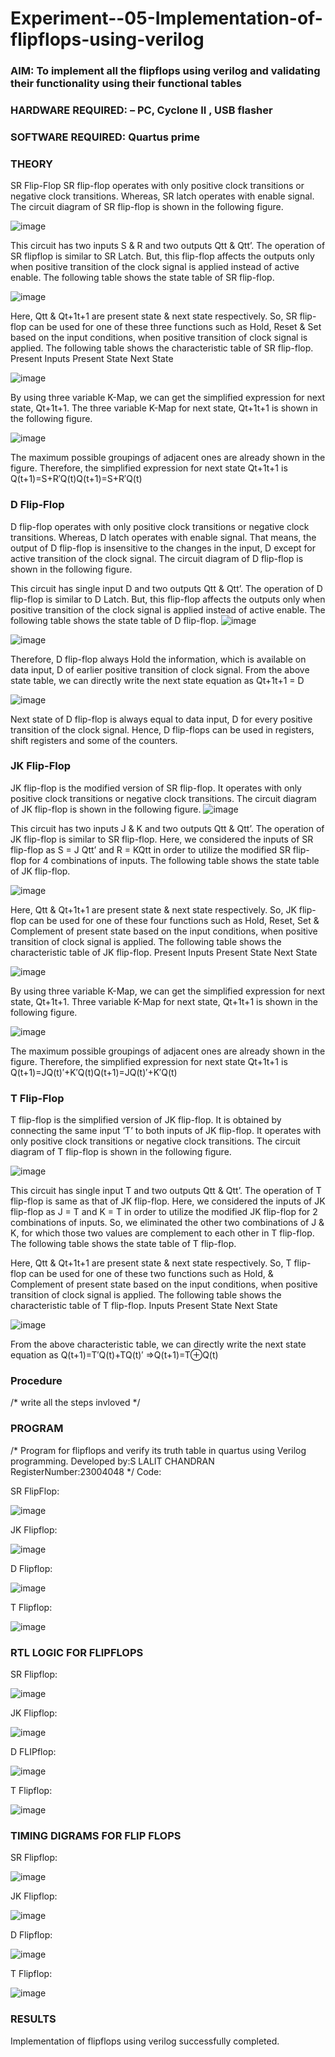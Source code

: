 # Experiment--05-Implementation-of-flipflops-using-verilog
### AIM: To implement all the flipflops using verilog and validating their functionality using their functional tables
### HARDWARE REQUIRED:  – PC, Cyclone II , USB flasher
### SOFTWARE REQUIRED:   Quartus prime
### THEORY 
SR Flip-Flop
SR flip-flop operates with only positive clock transitions or negative clock transitions. Whereas, SR latch operates with enable signal. The circuit diagram of SR flip-flop is shown in the following figure.

![image](https://user-images.githubusercontent.com/36288975/167910294-bb550548-b1dc-4cba-9044-31d9037d476b.png)

 
This circuit has two inputs S & R and two outputs Qtt & Qtt’. The operation of SR flipflop is similar to SR Latch. But, this flip-flop affects the outputs only when positive transition of the clock signal is applied instead of active enable.
The following table shows the state table of SR flip-flop.


![image](https://user-images.githubusercontent.com/36288975/167910648-ced88e69-869c-42e2-9718-a285a3902446.png)


Here, Qtt & Qt+1t+1 are present state & next state respectively. So, SR flip-flop can be used for one of these three functions such as Hold, Reset & Set based on the input conditions, when positive transition of clock signal is applied. The following table shows the characteristic table of SR flip-flop.
Present Inputs	Present State	Next State


![image](https://user-images.githubusercontent.com/36288975/167908180-5fc9d589-1cb5-41f5-b2c8-927e04f5f387.png)

By using three variable K-Map, we can get the simplified expression for next state, Qt+1t+1. The three variable K-Map for next state, Qt+1t+1 is shown in the following figure.

![image](https://user-images.githubusercontent.com/36288975/167908214-25b30a54-db20-4bcb-9385-5f93a1982a09.png)

 
The maximum possible groupings of adjacent ones are already shown in the figure. Therefore, the simplified expression for next state Qt+1t+1 is
Q(t+1)=S+R′Q(t)Q(t+1)=S+R′Q(t)


### D Flip-Flop
D flip-flop operates with only positive clock transitions or negative clock transitions. Whereas, D latch operates with enable signal. That means, the output of D flip-flop is insensitive to the changes in the input, D except for active transition of the clock signal. The circuit diagram of D flip-flop is shown in the following figure.
 
This circuit has single input D and two outputs Qtt & Qtt’. The operation of D flip-flop is similar to D Latch. But, this flip-flop affects the outputs only when positive transition of the clock signal is applied instead of active enable.
The following table shows the state table of D flip-flop.
![image](https://user-images.githubusercontent.com/36288975/167908342-e03f0cbb-5958-43bb-b74a-5e3ec2341675.png)

![image](https://user-images.githubusercontent.com/36288975/167910325-aeef0739-0a54-40e2-bebd-6f5fa0cad10e.png)



Therefore, D flip-flop always Hold the information, which is available on data input, D of earlier positive transition of clock signal. From the above state table, we can directly write the next state equation as
Qt+1t+1 = D



![image](https://user-images.githubusercontent.com/36288975/167908850-d39d07ba-7f9d-490a-b9f2-274e189fd047.png)

Next state of D flip-flop is always equal to data input, D for every positive transition of the clock signal. Hence, D flip-flops can be used in registers, shift registers and some of the counters.


### JK Flip-Flop
JK flip-flop is the modified version of SR flip-flop. It operates with only positive clock transitions or negative clock transitions. The circuit diagram of JK flip-flop is shown in the following figure.
![image](https://user-images.githubusercontent.com/36288975/167910378-d2d984a7-2815-4d17-8c41-ee4bdf59ec24.png) 

 
This circuit has two inputs J & K and two outputs Qtt & Qtt’. The operation of JK flip-flop is similar to SR flip-flop. Here, we considered the inputs of SR flip-flop as S = J Qtt’ and R = KQtt in order to utilize the modified SR flip-flop for 4 combinations of inputs.
The following table shows the state table of JK flip-flop.


![image](https://user-images.githubusercontent.com/36288975/167908575-59c35afb-50d3-46a2-888c-47478a3179d5.png)

Here, Qtt & Qt+1t+1 are present state & next state respectively. So, JK flip-flop can be used for one of these four functions such as Hold, Reset, Set & Complement of present state based on the input conditions, when positive transition of clock signal is applied. The following table shows the characteristic table of JK flip-flop.
Present Inputs	Present State	Next State

![image](https://user-images.githubusercontent.com/36288975/167908664-c854ffe9-0bd3-44c2-bfa6-e53928181c69.png)


By using three variable K-Map, we can get the simplified expression for next state, Qt+1t+1. Three variable K-Map for next state, Qt+1t+1 is shown in the following figure.
 
 
 ![image](https://user-images.githubusercontent.com/36288975/167908688-fa93c3e9-8323-4864-947d-c11d163d5a90.png)

The maximum possible groupings of adjacent ones are already shown in the figure. Therefore, the simplified expression for next state Qt+1t+1 is
Q(t+1)=JQ(t)′+K′Q(t)Q(t+1)=JQ(t)′+K′Q(t)



### T Flip-Flop
T flip-flop is the simplified version of JK flip-flop. It is obtained by connecting the same input ‘T’ to both inputs of JK flip-flop. It operates with only positive clock transitions or negative clock transitions. The circuit diagram of T flip-flop is shown in the following figure.

![image](https://user-images.githubusercontent.com/36288975/167911534-5f3c445d-bc68-46e2-9a9c-7efce5febc60.png)



This circuit has single input T and two outputs Qtt & Qtt’. The operation of T flip-flop is same as that of JK flip-flop. Here, we considered the inputs of JK flip-flop as J = T and K = T in order to utilize the modified JK flip-flop for 2 combinations of inputs. So, we eliminated the other two combinations of J & K, for which those two values are complement to each other in T flip-flop.
The following table shows the state table of T flip-flop.



Here, Qtt & Qt+1t+1 are present state & next state respectively. So, T flip-flop can be used for one of these two functions such as Hold, & Complement of present state based on the input conditions, when positive transition of clock signal is applied. The following table shows the characteristic table of T flip-flop.
Inputs	Present State	Next State


![image](https://user-images.githubusercontent.com/36288975/167909015-53aa9450-3f28-4202-887a-79d88228f8a0.png)

From the above characteristic table, we can directly write the next state equation as
Q(t+1)=T′Q(t)+TQ(t)′
⇒Q(t+1)=T⊕Q(t)

### Procedure
/* write all the steps invloved */



### PROGRAM 
/*
Program for flipflops  and verify its truth table in quartus using Verilog programming.
Developed by:S LALIT CHANDRAN
RegisterNumber:23004048
*/
Code:

SR FlipFlop:

![image](https://github.com/lalitchandran/Experiment--05-Implementation-of-flipflops-using-verilog/assets/137707725/0de325ed-5927-4233-b7f6-a77cce1265d2)

JK Flipflop:

![image](https://github.com/lalitchandran/Experiment--05-Implementation-of-flipflops-using-verilog/assets/137707725/a2104d5d-38fd-4c77-94f2-f619a9f12bd4)

D Flipflop:

![image](https://github.com/lalitchandran/Experiment--05-Implementation-of-flipflops-using-verilog/assets/137707725/13689bde-bfab-4acf-bc43-77c4fcab33e0)

T Flipflop:

![image](https://github.com/lalitchandran/Experiment--05-Implementation-of-flipflops-using-verilog/assets/137707725/4826dea0-6172-434d-baad-fda72d0a70a0)


### RTL LOGIC FOR FLIPFLOPS 

SR Flipflop:

![image](https://github.com/lalitchandran/Experiment--05-Implementation-of-flipflops-using-verilog/assets/137707725/9f5ea45f-f2f9-48e1-a81b-4f3e1a941207)


JK Flipflop:

![image](https://github.com/lalitchandran/Experiment--05-Implementation-of-flipflops-using-verilog/assets/137707725/159c3a97-4d08-44a8-9f26-8874366f4826)


D FLIPflop:

![image](https://github.com/lalitchandran/Experiment--05-Implementation-of-flipflops-using-verilog/assets/137707725/80a70143-a321-428a-8647-3a5018a597f1)


T Flipflop:

![image](https://github.com/lalitchandran/Experiment--05-Implementation-of-flipflops-using-verilog/assets/137707725/5f4b96bd-613d-467b-9adb-54f3a00fa5f2)


### TIMING DIGRAMS FOR FLIP FLOPS 

SR Flipflop:

![image](https://github.com/lalitchandran/Experiment--05-Implementation-of-flipflops-using-verilog/assets/137707725/f2a15253-9d08-4068-8277-2b372748c7a7)

JK Flipflop:

![image](https://github.com/lalitchandran/Experiment--05-Implementation-of-flipflops-using-verilog/assets/137707725/5703f7e2-1a51-4d9e-843a-d6e2df3e5ca4)

D Flipflop:

![image](https://github.com/lalitchandran/Experiment--05-Implementation-of-flipflops-using-verilog/assets/137707725/f15b89d9-6437-4bd9-a412-394c172feaf4)

T Flipflop:

![image](https://github.com/lalitchandran/Experiment--05-Implementation-of-flipflops-using-verilog/assets/137707725/d8457463-3c40-41ce-b7b6-32872990e43d)



### RESULTS 
Implementation of flipflops using verilog successfully completed.
